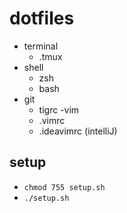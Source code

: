 # dotfiles

- terminal
    - .tmux
- shell
    - zsh
    - bash
- git
    - tigrc
-vim
    - .vimrc
    - .ideavimrc (intelliJ)

## setup
- `chmod 755 setup.sh`
- `./setup.sh`
